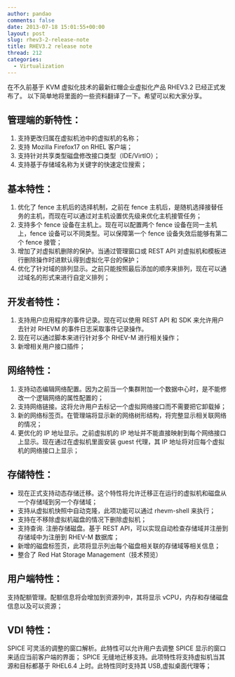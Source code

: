 ```yaml
---
author: pandao
comments: false
date: 2013-07-18 15:01:55+00:00
layout: post
slug: rhev3-2-release-note
title: RHEV3.2 release note
thread: 212
categories:
  - Virtualization
---
```


在不久前基于 KVM 虚拟化技术的最新红帽企业虚拟化产品 RHEV3.2 已经正式发布了。
以下简单地将里面的一些资料翻译了一下。希望可以和大家分享。

## 管理端的新特性：

1. 支持更改归属在虚拟机池中的虚拟机的名称；
2. 支持 Mozilla Firefox17 on RHEL 客户端；
3. 支持针对共享类型磁盘修改接口类型（IDE/VirtIO）；
4. 支持基于存储域名称为关键字的快速定位搜索；

## 基本特性：

1. 优化了 fence 主机后的选择机制，之前在 fence 主机后，是随机选择接替任务的主机，而现在可以通过对主机设置优先级来优化主机接管任务；
2. 支持多个 fence 设备在主机上。现在可以配置两个 fence 设备在同一主机上，fence 设备可以不同类型。可以保障第一个 fence 设备失效后能够有第二个 fence 接管；
3. 增加了对虚拟机删除的保护。当通过管理窗口或 REST API 对虚拟机和模板进行删除操作时进默认得到虚拟化平台的保护；
4. 优化了针对域的排列显示。之前只能按照最后添加的顺序来排列，现在可以通过域名的形式来进行自定义排列；

## 开发者特性：

1. 支持用户应用程序的事件记录。现在可以使用 REST API 和 SDK 来允许用户去针对 RHEVM 的事件日志采取事件记录操作。
2. 现在可以通过脚本来进行针对多个 RHEV-M 进行相关操作；
3. 新增相关用户接口插件；

## 网络特性：

1. 支持动态编辑网络配置。因为之前当一个集群附加一个数据中心时，是不能修改一个逻辑网络的属性配置的；
2. 支持网络链接。这将允许用户去标记一个虚拟网络接口而不需要把它卸载掉；
3. 新的网络标签页。在管理端将显示新的网络树形结构，将完整显示相关联网络的情况；
4. 更优化的 IP 地址显示。之前虚拟机的 IP 地址并不能直接映射到每个网络接口上显示。现在通过在虚拟机里面安装 guest 代理，其 IP 地址将对应每个虚拟机的网络接口上显示；

## 存储特性：

- 现在正式支持动态存储迁移。这个特性将允许迁移正在运行的虚拟机和磁盘从一个存储域到另一个存储域；
- 支持从虚拟机快照中自动克隆，此项功能可以通过 rhevm-shell 来执行；
- 支持在不移除虚拟机磁盘的情况下删除虚拟机；
- 支持查询. 注册存储磁盘。基于 REST API，可以实现自动检查存储域并注册到存储域中为注册到 RHEV-M 数据库；
- 新增的磁盘标签页，此项将显示列出每个磁盘相关联的存储域等相关信息；
- 整合了 Red Hat Storage Management（技术预览）

## 用户端特性：

支持配额管理。配额信息将会增加到资源列中，其将显示 vCPU，内存和存储磁盘信息以及可以资源；

## VDI 特性：

SPICE 可灵活的调整的窗口解析。此特性可以允许用户去调整 SPICE 显示的窗口来适应当前客户端的界面；
SPICE 无缝地迁移支持。此项特性将支持虚拟机当其源和目标都基于 RHEL6.4 上时。此特性同时支持其 USB,虚拟桌面代理等；
